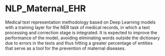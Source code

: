 # NLP_Maternal_EHR
Medical text representation methodology based on Deep Learning models with a training layer for the NER task of medical records, in which a text processing and correction stage is integrated. It is expected to improve the performance of the model, avoiding eliminating words outside the dictionary due to errors in the texts and thus hitting a greater percentage of entities that serve as a tool for the prevention of maternal diseases.
